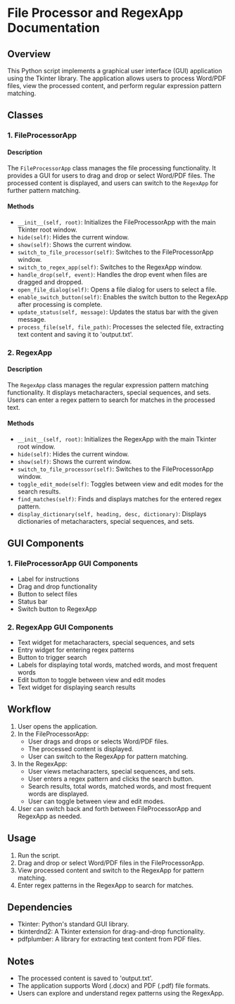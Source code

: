 # File Processor and RegexApp Documentation

## Overview

This Python script implements a graphical user interface (GUI) application using the Tkinter library. The application allows users to process Word/PDF files, view the processed content, and perform regular expression pattern matching.

## Classes

### 1. FileProcessorApp

#### Description
The `FileProcessorApp` class manages the file processing functionality. It provides a GUI for users to drag and drop or select Word/PDF files. The processed content is displayed, and users can switch to the `RegexApp` for further pattern matching.

#### Methods
- `__init__(self, root)`: Initializes the FileProcessorApp with the main Tkinter root window.
- `hide(self)`: Hides the current window.
- `show(self)`: Shows the current window.
- `switch_to_file_processor(self)`: Switches to the FileProcessorApp window.
- `switch_to_regex_app(self)`: Switches to the RegexApp window.
- `handle_drop(self, event)`: Handles the drop event when files are dragged and dropped.
- `open_file_dialog(self)`: Opens a file dialog for users to select a file.
- `enable_switch_button(self)`: Enables the switch button to the RegexApp after processing is complete.
- `update_status(self, message)`: Updates the status bar with the given message.
- `process_file(self, file_path)`: Processes the selected file, extracting text content and saving it to 'output.txt'.

### 2. RegexApp

#### Description
The `RegexApp` class manages the regular expression pattern matching functionality. It displays metacharacters, special sequences, and sets. Users can enter a regex pattern to search for matches in the processed text.

#### Methods
- `__init__(self, root)`: Initializes the RegexApp with the main Tkinter root window.
- `hide(self)`: Hides the current window.
- `show(self)`: Shows the current window.
- `switch_to_file_processor(self)`: Switches to the FileProcessorApp window.
- `toggle_edit_mode(self)`: Toggles between view and edit modes for the search results.
- `find_matches(self)`: Finds and displays matches for the entered regex pattern.
- `display_dictionary(self, heading, desc, dictionary)`: Displays dictionaries of metacharacters, special sequences, and sets.

## GUI Components

### 1. FileProcessorApp GUI Components
- Label for instructions
- Drag and drop functionality
- Button to select files
- Status bar
- Switch button to RegexApp

### 2. RegexApp GUI Components
- Text widget for metacharacters, special sequences, and sets
- Entry widget for entering regex patterns
- Button to trigger search
- Labels for displaying total words, matched words, and most frequent words
- Edit button to toggle between view and edit modes
- Text widget for displaying search results

## Workflow

1. User opens the application.
2. In the FileProcessorApp:
   - User drags and drops or selects Word/PDF files.
   - The processed content is displayed.
   - User can switch to the RegexApp for pattern matching.
3. In the RegexApp:
   - User views metacharacters, special sequences, and sets.
   - User enters a regex pattern and clicks the search button.
   - Search results, total words, matched words, and most frequent words are displayed.
   - User can toggle between view and edit modes.
4. User can switch back and forth between FileProcessorApp and RegexApp as needed.

## Usage

1. Run the script.
2. Drag and drop or select Word/PDF files in the FileProcessorApp.
3. View processed content and switch to the RegexApp for pattern matching.
4. Enter regex patterns in the RegexApp to search for matches.

## Dependencies

- Tkinter: Python's standard GUI library.
- tkinterdnd2: A Tkinter extension for drag-and-drop functionality.
- pdfplumber: A library for extracting text content from PDF files.

## Notes

- The processed content is saved to 'output.txt'.
- The application supports Word (.docx) and PDF (.pdf) file formats.
- Users can explore and understand regex patterns using the RegexApp.
